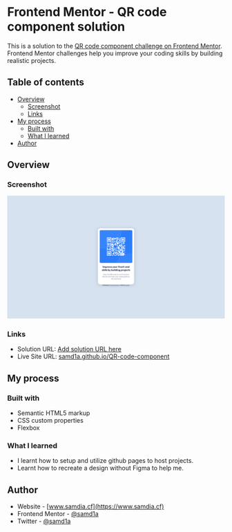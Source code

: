 # Frontend Mentor - QR code component solution

This is a solution to the [QR code component challenge on Frontend Mentor](https://www.frontendmentor.io/challenges/qr-code-component-iux_sIO_H). Frontend Mentor challenges help you improve your coding skills by building realistic projects. 

## Table of contents

- [Overview](#overview)
  - [Screenshot](#screenshot)
  - [Links](#links)
- [My process](#my-process)
  - [Built with](#built-with)
  - [What I learned](#what-i-learned)
- [Author](#author)


## Overview

### Screenshot

![](./screenshot.png)


### Links

- Solution URL: [Add solution URL here](https://your-solution-url.com)
- Live Site URL: [samd1a.github.io/QR-code-component](https://samd1a.github.io/QR-code-component/)

## My process

### Built with

- Semantic HTML5 markup
- CSS custom properties
- Flexbox


### What I learned

- I learnt how to setup and utilize github pages to host projects.
- Learnt how to recreate a design without Figma to help me.


## Author

- Website - [www.samdia.cf](https://www.samdia.cf)
- Frontend Mentor - [@samd1a](https://www.frontendmentor.io/profile/samd1a)
- Twitter - [@samd1a](https://www.twitter.com/samd1a)
